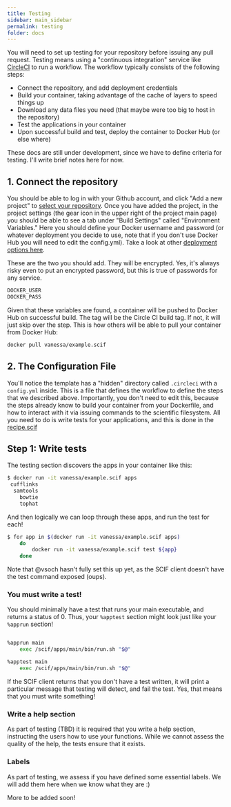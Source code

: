 ```yaml
---
title: Testing
sidebar: main_sidebar
permalink: testing
folder: docs
---
```


You will need to set up testing for your repository before issuing any pull request. Testing means using a
"continuous integration" service like [CircleCI](https://circleci.com/workflow-run/a8dc69fa-fa42-4b47-8af5-611f924e175b) to
run a workflow. The workflow typically consists of the following steps:

 - Connect the repository, and add deployment credentials
 - Build your container, taking advantage of the cache of layers to speed things up
 - Download any data files you need (that maybe were too big to host in the repository)
 - Test the applications in your container
 - Upon successful build and test, deploy the container to Docker Hub (or else where)


These docs are still under development, since we have to define criteria for testing. I'll write brief notes here for now.

## 1. Connect the repository
You should be able to log in with your Github account, and click "Add a new project" to [select your repository](https://circleci.com/dashboard).
Once you have added the project, in the project settings (the gear icon in the upper right of the project main page) you should be able to
see a tab under "Build Settings" called "Environment Variables." Here you should define your Docker username and password
(or whatever deployment you decide to use, note that if you don't use Docker Hub you will need to edit the config.yml). Take a look
at other [deployment options here](https://circleci.com/docs/2.0/deployment-integrations/).

These are the two you should add. They will be encrypted. Yes, it's always risky even to put an encrypted password, but this is
true of passwords for any service.

```bash
DOCKER_USER
DOCKER_PASS
```

Given that these variables are found, a container will be pushed to Docker Hub on successful build. The tag will be the Circle CI
build tag. If not, it will just skip over the step. This is how others will be able to pull your container from Docker Hub:

```bash
docker pull vanessa/example.scif
```

## 2. The Configuration File

You'll notice the template has a "hidden" directory called `.circleci` with a `config.yml` inside. This is a file that defines the workflow
to define the steps that we described above. Importantly, you don't need to edit this, because the steps already know
to build your container from your Dockerfile, and how to interact with it via issuing commands to the scientific filesystem.
All you need to do is write tests for your applications, and this is done in the [recipe.scif](https://github.com/vsoch/example.scif/blob/master/recipe.scif)

## Step 1: Write tests
The testing section discovers the apps in your container like this:

```bash
$ docker run -it vanessa/example.scif apps
 cufflinks
  samtools
    bowtie
    tophat
```

And then logically we can loop through these apps, and run the test for each!

```bash
$ for app in $(docker run -it vanessa/example.scif apps)
    do
        docker run -it vanessa/example.scif test ${app} 
    done
```

Note that @vsoch hasn't fully set this up yet, as the SCIF client doesn't have the test command exposed (oups).

### You must write a test!
You should minimally have a test that runs your main executable, and returns a status of 0. Thus, your `%apptest` section
might look just like your `%apprun` section!


```bash

%apprun main
    exec /scif/apps/main/bin/run.sh "$@"

%apptest main
    exec /scif/apps/main/bin/run.sh "$@"
```
If the SCIF client returns that you don't have a test written, it will print a particular message
that testing will detect, and fail the test. Yes, that means that you must write something!


### Write a help section
As part of testing (TBD) it is required that you write a help section, instructing the users how to use
your functions. While we cannot assess the quality of the help, the tests ensure that it exists.


### Labels
As part of testing, we assess if you have defined some essential labels. We will add them here when we know what they are :)

More to be added soon! 
